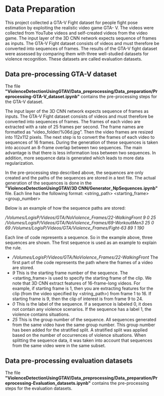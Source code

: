 # Data Preparation
This project collected a GTA-V Fight dataset for people fight pose estimation by exploiting the realistic video game GTA- V. The videos were collected from YouTube videos and self-created videos from the video game. The input layer of the 3D CNN network expects sequence of frames as inputs. The GTA-V Fight dataset consists of videos and must therefore be converted into sequences of frames. The results of the GTA-V fight dataset were assessed by comparing them with three well-studied datasets for violence recognition. These datasets are called evaluation datasets.

## Data pre-processing GTA-V dataset
The file **"ViolenceDetectionUsingGTAV/Data_preprocessing/Data_preparation/Preprocessing-GTA-V_dataset.ipynb"** contains the pre-processing steps for the GTA-V dataset.

The input layer of the 3D CNN network expects sequence of frames as inputs. The GTA-V Fight dataset consists of videos and must therefore be converted into sequences of frames. The frames of each video are extracted with a rate of 25 frames per second. The frame names are formatted as “video_folder/%06d.jpg”. Then the video frames are resized into 112x112 pixels. The next step is to convert the frames of each video to sequences of 16 frames. During the generation of these sequences is taken into account an 8-frame overlap between two sequences. The main advantage is that there is less information loss between two sequences. In addition, more sequence data is generated which leads to more data regularization.

In the pre-processing step described above, the sequences are only created and the paths of the sequences are stored in a text file. The actual generation of the sequences is done in the **"ViolenceDetectionUsingGTAV/3D CNN/Generator_NpSequences.ipynb"** file. Each line has the following format:
<string_path> <starting_frame> <label> <group_number>

Below is an example of how the sequence paths are stored: 

*/Volumes/LogisP/Videos/GTA/NoViolence_Frames/22-WalkingFront 9 0 25*
*/Volumes/LogisP/Videos/GTA/NoViolence_Frames/69-WorkoutMen3 25 0 69*
*/Volumes/LogisP/Videos/GTA/Violence_Frames/Fight-63 89 1 190*

Each line of code represents a sequence. So in the example above, three sequences are shown. The first sequence is used as an example to explain the rule.
* */Volumes/LogisP/Videos/GTA/NoViolence_Frames/22-WalkingFront*
The first part of the code represents the path where the frames of a video are stored.
* *9*
This is the starting frame number of the sequence. The <starting_frame> is used to specify the starting frame of the clip. We note that 3D CNN extract features of 16-frame-long videos. For example, if starting frame is 1, then you are extracting features for the clip (from the video specified by <string_path>) from frame 1 to 16. If starting frame is 9, then the clip of interest is from frame 9 to 24. 
* *0*
This is the label of the sequence. If a sequence is labeled 0, it does not contain any violence scenarios. If the sequence has a label 1, the violence contains situations.
* *25*
This is the group number of the sequence. All sequences generated from the same video have the same group number. This group number has been added for the stratified split. A stratified split was applied based on the number of occurrences of violence situations. When splitting the sequence data, it was taken into account that sequences from the same video were in the same subset.

## Data pre-processing evaluation datasets
The file **"ViolenceDetectionUsingGTAV/Data_preprocessing/Data_preparation/Preprocessing-Evaluation_datasets.ipynb"** contains the pre-processing steps for the evaluation datasets.

